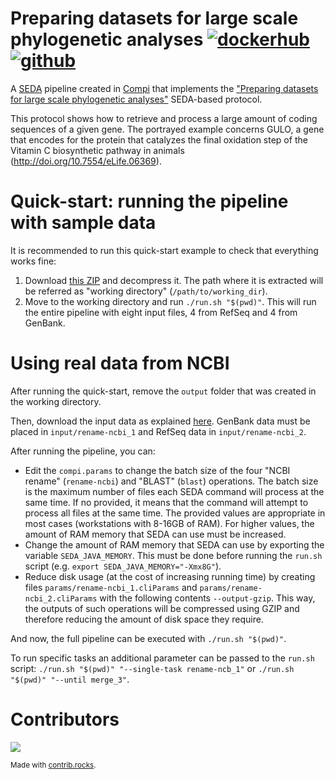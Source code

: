 # Preparing datasets for large scale phylogenetic analyses [![dockerhub](https://img.shields.io/badge/Docker%20Hub-7289da.svg?style=flat-square)](https://hub.docker.com/r/pegi3s/seda-pipeline-phylogenetics-datasets)  [![github](https://img.shields.io/badge/GitHub-7289da.svg?style=flat-square)](seda-pipeline-phylogenetics-datasets)

A [SEDA](https://www.sing-group.org/seda/) pipeline created in [Compi](https://www.sing-group.org/compi/) that implements the ["Preparing datasets for large scale phylogenetic analyses"](https://www.sing-group.org/seda/manual/protocols.html#preparing-datasets-for-large-scale-phylogenetic-analyses) SEDA-based protocol.

This protocol shows how to retrieve and process a large amount of coding sequences of a given gene. The portrayed example concerns GULO, a gene that encodes for the protein that catalyzes the final oxidation step of the Vitamin C biosynthetic pathway in animals (http://doi.org/10.7554/eLife.06369).

# Quick-start: running the pipeline with sample data

It is recommended to run this quick-start example to check that everything works fine:

1. Download [this ZIP](https://static.sing-group.org/software/pegi3s/seda-pipeline-phylogenetics-datasets/sample-working-dir.zip) and decompress it. The path where it is extracted will be referred as "working directory" (`/path/to/working_dir`).
2. Move to the working directory and run `./run.sh "$(pwd)"`. This will run the entire pipeline with eight input files, 4 from RefSeq and 4 from GenBank.

# Using real data from NCBI

After running the quick-start, remove the `output` folder that was created in the working directory.

Then, download the input data as explained [here](https://www.sing-group.org/seda/manual/protocols.html#step-1-download-input-data). GenBank data must be placed in `input/rename-ncbi_1` and RefSeq data in `input/rename-ncbi_2`.

After running the pipeline, you can:

- Edit the `compi.params` to change the batch size of the four "NCBI rename" (`rename-ncbi`) and "BLAST" (`blast`) operations. The batch size is the maximum number of files each SEDA command will process at the same time. If no provided, it means that the command will attempt to process all files at the same time. The provided values are appropriate in most cases (workstations with 8-16GB of RAM). For higher values, the amount of RAM memory that SEDA can use must be increased.
- Change the amount of RAM memory that SEDA can use by exporting the variable `SEDA_JAVA_MEMORY`. This must be done before running the `run.sh` script (e.g. `export SEDA_JAVA_MEMORY="-Xmx8G"`).
- Reduce disk usage (at the cost of increasing running time) by creating files `params/rename-ncbi_1.cliParams` and `params/rename-ncbi_2.cliParams` with the following contents `--output-gzip`. This way, the outputs of such operations will be compressed using GZIP and therefore reducing the amount of disk space they require.

And now, the full pipeline can be executed with `./run.sh "$(pwd)"`.

To run specific tasks an additional parameter can be passed to the `run.sh` script: `./run.sh "$(pwd)" "--single-task rename-ncb_1"` or `./run.sh "$(pwd)" "--until merge_3"`.

# Contributors

<a href="https://github.com/pegi3s/seda-pipeline-phylogenetics-datasets/graphs/contributors">
  <img src="https://contrib.rocks/image?repo=pegi3s/seda-pipeline-phylogenetics-datasets" />
</a>

<sup>Made with [contrib.rocks](https://contrib.rocks).</sup>